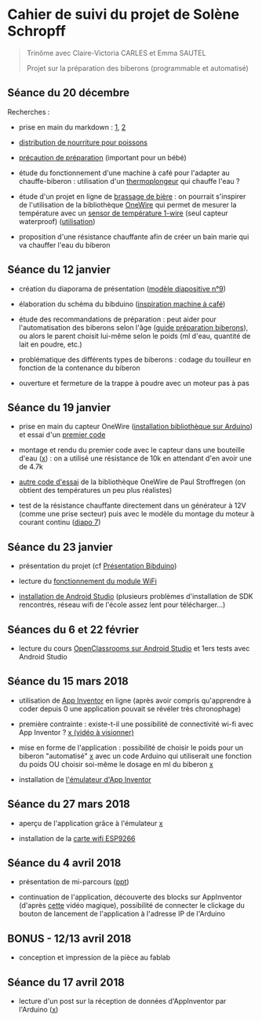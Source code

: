 Cahier de suivi du projet de Solène Schropff
====

> Trinôme avec Claire-Victoria CARLES et Emma SAUTEL
>
> Projet sur la préparation des biberons (programmable et automatisé)


Séance du 20 décembre
----

Recherches :

- prise en main du markdown : [1](https://blog.wax-o.com/2014/04/tutoriel-un-guide-pour-bien-commencer-avec-markdown/), [2](https://openclassrooms.com/courses/redigez-en-markdown)

- [distribution de nourriture pour poissons](http://forum.arduino.cc/index.php?topic=377612.0)

- [précaution de préparation](https://www.ameli.fr/assure/sante/themes/alimentation-0-3-ans/preparer-biberon) (important pour un bébé)

- étude du fonctionnement d'une machine à café pour l'adapter au chauffe-biberon : utilisation d'un [thermoplongeur](https://www.boulanger.com/ref/51277?xtor=SEC-8827-GOO&xts=171153&origin=pla&kwd=&gclid=EAIaIQobChMIuKXGvd6Y2AIVpbftCh0Gegb-EAQYBSABEgInjfD_BwE&gclsrc=aw.ds) qui chauffe l'eau ?

- étude d'un projet en ligne de [brassage de bière](http://forum.arduino.cc/index.php?topic=379020.0) : on pourrait s'inspirer de l'utilisation de la bibliothèque [OneWire](https://playground.arduino.cc/Learning/OneWire) qui permet de mesurer la température avec un [sensor de température 1-wire](https://www.adafruit.com/product/381) (seul capteur waterproof) ([utilisation](http://www.touteladomotique.com/index.php?option=com_content&id=296:2012011501&Itemid=13))

- proposition d'une résistance chauffante afin de créer un bain marie qui va chauffer l'eau du biberon


Séance du 12 janvier
----

- création du diaporama de présentation ([modèle diapositive n°9](http://users.polytech.unice.fr/~ferrero/TPelec2/Arduino_projet.pdf))

- élaboration du schéma du bibduino ([inspiration machine à café](https://i.ytimg.com/vi/bdasYQ78Zsw/maxresdefault.jpg))

- étude des recommandations de préparation : peut aider pour l'automatisation des biberons selon l'âge ([guide préparation biberons](http://www.guidegrossesse.com/nourrir-bebe/nombre-de-biberons-et-quantite-de-lait.htm)), ou alors le parent choisit lui-même selon le poids (ml d'eau, quantité de lait en poudre, etc.)

- problématique des différents types de biberons : codage du touilleur en fonction de la contenance du biberon

- ouverture et fermeture de la trappe à poudre avec un moteur pas à pas


Séance du 19 janvier
----

- prise en main du capteur OneWire ([installation bibliothèque sur Arduino](http://www.mon-club-elec.fr/pmwiki_reference_arduino/pmwiki.php?n=Main.LibrairieOneWire)) et essai d'un [premier code](http://bildr.org/2011/07/ds18b20-arduino/)

- montage et rendu du premier code avec le capteur dans une bouteille d'eau ([x](https://www.zupimages.net/up/18/03/jbb4.png)) : on a utilisé une résistance de 10k en attendant d'en avoir une de 4.7k

- [autre code d'essai](https://github.com/PaulStoffregen/OneWire/blob/master/examples/DS18x20_Temperature/DS18x20_Temperature.pde) de la bibliothèque OneWire de Paul Stroffregen (on obtient des températures un peu plus réalistes)

- test de la résistance chauffante directement dans un générateur à 12V (comme une prise secteur) puis avec le modèle du montage du moteur à courant continu ([diapo 7](http://users.polytech.unice.fr/~ferrero/TPelec2/arduino4.pdf))


Séance du 23 janvier
----

- présentation du projet (cf [Présentation Bibduino](https://github.com/cvcarles/Bibduino/blob/master/doc/Projet%20Bibduino.pdf))

- lecture du [fonctionnement du module WiFi](http://blog.rexave.net/tutoriel-esp8266-esp07/)

- [installation de Android Studio](http://www.obzilo.com/2015/02/installer-sdk-dandroid-mac-os-x-windows-adb-fastboot.html) (plusieurs problèmes d'installation de SDK rencontrés, réseau wifi de l'école assez lent pour télécharger...)


Séances du 6 et 22 février
----

- lecture du cours [OpenClassrooms sur Android Studio](https://openclassrooms.com/courses/creez-des-applications-pour-android) et 1ers tests avec Android Studio


Séance du 15 mars 2018
----

- utilisation de [App Inventor](http://ai2.appinventor.mit.edu/) en ligne (après avoir compris qu'apprendre à coder depuis 0 une application pouvait se révéler très chronophage)

- première contrainte : existe-t-il une possibilité de connectivité wi-fi avec App Inventor ? [x (vidéo à visionner)](https://www.youtube.com/watch?v=ZH7ufemP8e0)

- mise en forme de l'application : possibilité de choisir le poids pour un biberon "automatisé" [x](https://www.notrefamille.com/forum/le-coin-des-bebes-0-3-ans/diversification-alimentaire/calcul-quantite-lait-biberon-selon-poids-du-bebe-t260794.html) avec un code Arduino qui utiliserait une fonction du poids OU choisir soi-même le dosage en ml du biberon [x](https://www.babycenter.fr/a1500097/quel-dosage-de-lait-en-poudre-pour-le-biberon-de-mon-b%C3%A9b%C3%A9-)

- installation de [l'émulateur d'App Inventor](http://appinventor.mit.edu/explore/ai2/mac.html)


Séance du 27 mars 2018
----

- aperçu de l'application grâce à l'émulateur [x](https://zupimages.net/up/18/13/edq9.png)

- installation de la [carte wifi ESP9266](http://www.instructables.com/id/Quick-Start-to-Nodemcu-ESP8266-on-Arduino-IDE/)


Séance du 4 avril 2018
----

- présentation de mi-parcours ([ppt](https://github.com/cvcarles/Bibduino/blob/master/doc/Bibduino(mi-parcours).pdf))

- continuation de l'application, découverte des blocks sur AppInventor (d'après [cette](https://www.youtube.com/watch?v=ZH7ufemP8e0) vidéo magique), possibilité de connecter le clickage du bouton de lancement de l'application à l'adresse IP de l'Arduino


BONUS - 12/13 avril 2018
----

- conception et impression de la pièce au fablab


Séance du 17 avril 2018
----

- lecture d'un post sur la réception de données d'AppInventor par l'Arduino ([x](https://openclassrooms.com/forum/sujet/reception-de-donnees-arduino-app-inventor-2))
